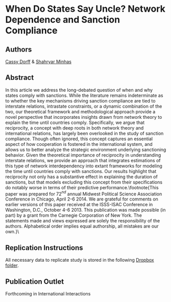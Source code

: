 # When Do States Say Uncle? Network Dependence and Sanction Compliance

Authors
---
[Cassy Dorff](cassydorff.com) & [Shahryar Minhas](s7minhas.com)

Abstract
---
In this article we address the long-debated question of when and why states comply with sanctions. While the literature remains indeterminate as to whether the key mechanisms driving sanction compliance are tied to interstate relations, intrastate constraints, or a dynamic combination of the two, our theoretical framework and methodological approach provide a novel perspective that incorporates insights drawn from network theory to explain the time until countries comply. Specifically, we argue that reciprocity, a concept with deep roots in both network theory and international relations, has largely been overlooked in the study of sanction compliance. Though often ignored, this concept captures an essential aspect of how cooperation is fostered in the international system, and allows us to better analyze the strategic environment underlying sanctioning behavior. Given the theoretical importance of reciprocity in understanding interstate relations, we provide an approach that integrates estimations of this type of network interdependency into extant frameworks for modeling the time until countries comply with sanctions. Our results highlight that reciprocity not only has a substantive effect in explaining the duration of sanctions, but that models excluding this concept from their specifications do notably worse in terms of their predictive performance.\footnote{This paper was prepared for 72$^{nd}$ annual Midwest Political Science Association Conference in Chicago, April 2-6 2014. We are grateful for comments on earlier versions of this paper received at the ISSS-ISAC Conference in Washington, D.C., October 4-6 2013. This publication was made possible (in part) by a grant from the Carnegie Corporation of New York. The statements made and views expressed are solely the responsibility of the authors. Alphabetical order implies equal authorship, all mistakes are our own.}\\

Replication Instructions
---
All necessary data to replicate study is stored in the following [Dropbox folder](https://www.dropbox.com/sh/361odnmy4sc68n6/AADo9H6gRQ7rxReQgsQLhf_1a?dl=0).

Publication Outlet
---
Forthcoming in International Interactions
